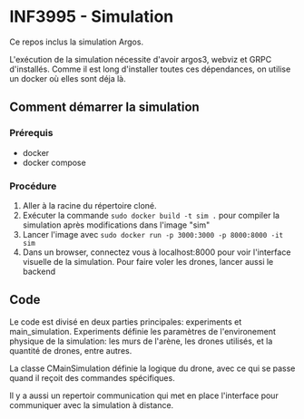 # INF3995 - Simulation

Ce repos inclus la simulation Argos.

L'exécution de la simulation nécessite d'avoir argos3, webviz et GRPC d'installés. Comme il est long d'installer toutes ces dépendances, on utilise un docker où elles sont déja là.

## Comment démarrer la simulation

### Prérequis
- docker 
- docker compose

### Procédure
1. Aller à la racine du répertoire cloné.
2. Exécuter la commande ``sudo docker build -t sim .`` pour compiler la simulation après modifications dans l'image "sim"
3. Lancer l'image avec ``sudo docker run -p 3000:3000 -p 8000:8000 -it sim``
4. Dans un browser, connectez vous à localhost:8000 pour voir l'interface visuelle de la simulation. Pour faire voler les drones, lancer aussi le backend

## Code

Le code est divisé en deux parties principales: experiments et main_simulation. Experiments définie les paramètres de l'environement physique de la simulation: les murs de l'arène, les drones utilisés, et la quantité de drones, entre autres. 

La classe CMainSimulation définie la logique du drone, avec ce qui se passe quand il reçoit des commandes spécifiques. 

Il y a aussi un repertoir communication qui met en place l'interface pour communiquer avec la simulation à distance. 